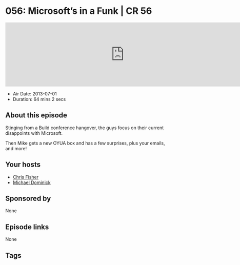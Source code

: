 # 056: Microsoft’s in a Funk | CR 56

<iframe src="https://player.fireside.fm/v2/MLf2ZzhC+D4APq6Pk?theme=dark" width="740" height="200" frameborder="0" scrolling="no"></iframe>

* Air Date: 2013-07-01
* Duration: 64 mins 2 secs

## About this episode

Stinging from a Build conference hangover,  the guys focus on their current disappoints with Microsoft.

Then Mike gets a new OYUA box and has a few surprises, plus your emails, and more!

## Your hosts
* [Chris Fisher](https://coder.show/hosts/chrislas)
* [Michael Dominick](https://coder.show/hosts/michael)

## Sponsored by

None



## Episode links

None



## Tags

